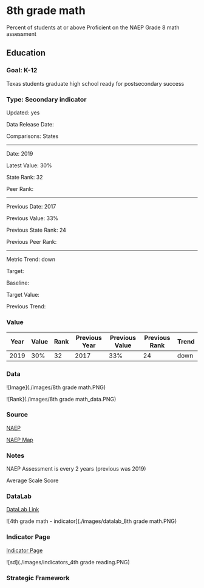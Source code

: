 # 8th grade math

Percent of students at or above Proficient on the NAEP Grade 8 math assessment

## Education

### Goal: K-12

Texas students graduate high school ready for postsecondary success

### Type: Secondary indicator

Updated: yes

Data Release Date: 

Comparisons: States


----

Date: 2019

Latest Value: 30% 

State Rank: 32

Peer Rank: 


----

Previous Date: 2017

Previous Value: 33%

Previous State Rank: 24

Previous Peer Rank: 


----
Metric Trend: down

Target: 

Baseline: 

Target Value: 

Previous Trend: 



### Value

| Year |  Value      | Rank     | Previous Year   | Previous Value | Previous Rank | Trend | 
| ----------- | ----------- | ----------- | ----------- | ----------- | ----------- | -----------|
|   2019      |     30%     | 32          |    2017     |    33%      | 24          |   down     | 


### **Data**

![Image](./images/8th grade math.PNG)

![Rank](./images/8th grade math_data.PNG)

### **Source**

[NAEP](https://www.nationsreportcard.gov/ndecore/xplore/NDE)

[NAEP Map](https://www.nationsreportcard.gov/mathematics/states/achievement/?grade=8)

### **Notes**
NAEP Assessment is every 2 years (previous was 2019)

Average Scale Score

### DataLab 

[DataLab Link](https://datalab.texas2036.org/igxywpc/national-assessment-of-educational-progress-naep-assessments-of-united-states)

![4th grade math - indicator](./images/datalab_8th grade math.PNG)

### Indicator Page

[Indicator Page](https://indicators.texas2036.org/indicator/42)

![sd](./images/indicators_4th grade reading.PNG)

### Strategic Framework

